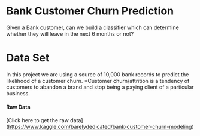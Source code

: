 # Bank Customer Churn Prediction
 Given a Bank customer, can we build a classifier which can determine whether they will leave in the next 6 months or not?

# Data Set
In this project we are using a source of 10,000 bank records to predict the likelihood of a customer churn.
*Customer churn/attrition is a tendency of customers to abandon a brand and stop being a paying client of a particular business. 

#### Raw Data
[Click here to get the raw data] (https://www.kaggle.com/barelydedicated/bank-customer-churn-modeling)

